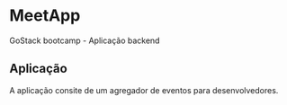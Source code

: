 # MeetApp
GoStack bootcamp - Aplicação backend 

## Aplicação
A aplicação consite de um agregador de eventos para desenvolvedores.